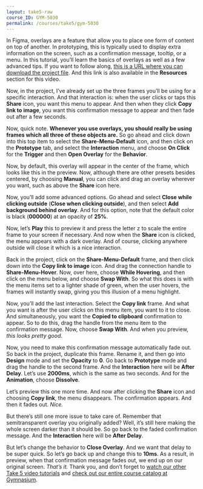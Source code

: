 ```yaml
---
layout: take5-raw
course_ID: GYM-5030
permalink: /courses/take5/gym-5030
---
```


In Figma, overlays are a feature that allow you to place one form of content on top of another. In prototyping, this is typically used to display extra information on the screen, such as a confirmation message, tooltip, or a menu. In this tutorial, you’ll learn the basics of overlays as well as a few advanced tips. If you want to follow along, [this is a URL where you can download the project file][1]. And this link is also available in the **Resources** section for this video.

Now, in the project, I’ve already set up the three frames you’ll be using for a specific interaction. And that interaction is: when the user clicks or taps this **Share** icon, you want this menu to appear. And then when they click **Copy link to image**, you want this confirmation message to appear and then fade out after a few seconds.

Now, quick note. **Whenever you use overlays, you should really be using frames which all three of these objects are.** So go ahead and click down into this top item to select the **Share-Menu-Default** icon, and then click on the **Prototype** tab, and select the **Interaction** menu, and choose **On Click** for the **Trigger** and then **Open Overlay** for the **Behavior**.

Now, by default, this overlay will appear in the center of the frame, which looks like this in the preview. Now, although there are other presets besides centered, by choosing **Manual**, you can click and drag an overlay wherever you want, such as above the **Share** icon here.

Now, you’ll add some advanced options. Go ahead and select **Close while clicking outside** (**Close when clicking outside**), and then select **Add background behind overlay**. And for this option, note that the default color is black (**000000**) at an opacity of **25%**.

Now, let’s **Play** this to preview it and press the letter <kbd>z</kbd> to scale the entire frame to your screen if necessary. And now when the **Share** icon is clicked, the menu appears with a dark overlay. And of course, clicking anywhere outside will close it which is a nice interaction.

Back in the project, click on the **Share-Menu-Default** frame, and then click down into the **Copy link to image** icon. And drag the connection handle to **Share-Menu-Hover**. Now, over here, choose **While Hovering**, and then click on the menu below, and choose **Swap With**. So what this does is with the menu items set to a lighter shade of green, when the user hovers, the frames will instantly swap, giving you this illusion of a menu highlight.

Now, you’ll add the last interaction. Select the **Copy link** frame. And what you want is after the user clicks on this menu item, you want to it to close. And simultaneously, you want the **Copied to clipboard** confirmation to appear. So to do this, drag the handle from the menu item to the confirmation message. Now, choose **Swap With**. And when you preview, *this looks pretty good*.

Now, you need to make this confirmation message automatically fade out. So back in the project, duplicate this frame. Rename it, and then go into **Design** mode and set the **Opacity** to **0**. Go back to **Prototype** mode and drag the handle to the second frame. And the **Interaction** here will be **After Delay**. Let’s use **2000ms**, which is the same as two seconds. And for the **Animation**, choose **Dissolve**.

Let’s preview this one more time. And now after clicking the **Share** icon and choosing **Copy link**, the menu disappears. The confirmation appears. And then it fades out. *Nice.*

But there’s still one more issue to take care of. Remember that semitransparent overlay you originally added? Well, it’s still here making the whole screen darker than it should be. So go back to the faded confirmation message. And the **Interaction** here will be **After Delay**.

But let’s change the behavior to **Close Overlay**. And we want that delay to be super quick. So let’s go back up and change this to **10ms**. As a result, in preview, when that confirmation message fades out, we end up on our original screen. *That’s it.* Thank you, and don’t forget to [watch our other Take 5 video tutorials][2] and [check out our entire course catalog at Gymnasium][3].

[1]: https://gymnasium.github.io/take5/gym-5030.zip
[2]: https://thegymnasium.com/take5
[3]: https://thegymnasium.com/courses
